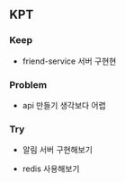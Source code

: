 ## KPT

### Keep

- friend-service 서버 구현현

### Problem

- api 만들기 생각보다 어렵

### Try

- 알림 서버 구현해보기

- redis 사용해보기


